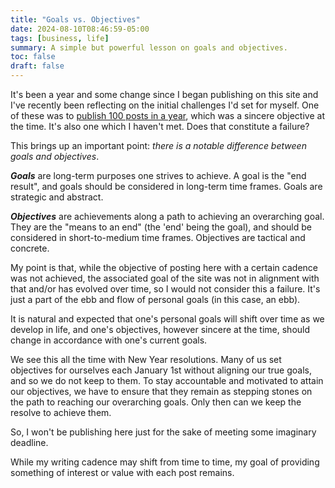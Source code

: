 ```yaml
---
title: "Goals vs. Objectives"
date: 2024-08-10T08:46:59-05:00
tags: [business, life]
summary: A simple but powerful lesson on goals and objectives.
toc: false
draft: false
---
```


It's been a year and some change since I began publishing on this site and I've recently been reflecting on the initial challenges I'd set for myself. One of these was to [publish 100 posts in a year](/100-days-to-offload/), which was a sincere objective at the time. It's also one which I haven't met. Does that constitute a failure?

This brings up an important point: *there is a notable difference between goals and objectives*. 

***Goals*** are long-term purposes one strives to achieve. A goal is the "end result", and goals should be considered in long-term time frames. Goals are strategic and abstract.

***Objectives*** are achievements along a path to achieving an overarching goal. They are the "means to an end" (the 'end' being the goal), and should be considered in short-to-medium time frames. Objectives are tactical and concrete.

My point is that, while the objective of posting here with a certain cadence was not achieved, the associated goal of the site was not in alignment with that and/or has evolved over time, so I would not consider this a failure. It's just a part of the ebb and flow of personal goals (in this case, an ebb).

It is natural and expected that one's personal goals will shift over time as we develop in life, and one's objectives, however sincere at the time, should change in accordance with one's current goals. 

We see this all the time with New Year resolutions. Many of us set objectives for ourselves each January 1st without aligning our true goals, and so we do not keep to them. To stay accountable and motivated to attain our objectives, we have to ensure that they remain as stepping stones on the path to reaching our overarching goals. Only then can we keep the resolve to achieve them.

So, I won't be publishing here just for the sake of meeting some imaginary deadline. 

While my writing cadence may shift from time to time, my goal of providing something of interest or value with each post remains.